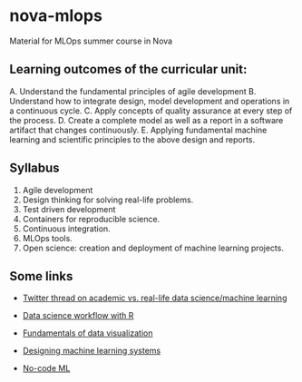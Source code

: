 # nova-mlops
Material for MLOps summer course in Nova

## Learning outcomes of the curricular unit:

A. Understand the fundamental principles of agile development
B. Understand how to integrate design, model development and operations in a continuous cycle.
C. Apply concepts of quality assurance at every step of the process.
D. Create a complete model as well as a report in a software artifact that changes continuously.
E. Applying fundamental machine learning and scientific principles to the above design and reports.

## Syllabus

1. Agile development
2. Design thinking for solving real-life problems.
3. Test driven development
4. Containers for reproducible science.
5. Continuous integration.
6. MLOps tools.
7. Open science: creation and deployment of machine learning projects.

## Some links

* [Twitter thread on academic vs. real-life data science/machine
  learning](https://twitter.com/svpino/status/1526532997901524998?s=21&t=BZ5He6QmvOV5h58LP7tYNg)

* [Data science workflow with R](https://www.business-science.io/learning-r/2018/11/04/data-science-r-cheatsheet.html?utm_content=bufferbda2d&utm_medium=social&utm_source=twitter.com&utm_campaign=buffer)

* [Fundamentals of data visualization](https://clauswilke.com/dataviz/)

* [Designing machine learning systems](https://www.oreilly.com/library/view/designing-machine-learning/9781098107956/)

* [No-code ML](https://t.co/ItxOFhwEy9)

